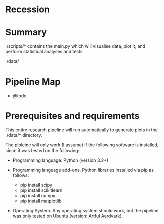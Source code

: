 # Recession

# Summary

./scripts/* contains the main.py which will visualise data, plot it, and perform statistical analyses and tests

./data/

# Pipeline Map

 - @todo
 
 # Prerequisites and requirements
 
 This entire research pipeline will run automatically to generate plots in the ./data/* directory.
 
 The pipleine will only work (I assume) if the following software is installed, since it was tested on the following:
 
 - Programming language: Python (version 3.2+)
 
 - Programming language add-ons. Python libraries installed via pip as follows:
   - pip install scipy
   - pip install scikitlearn
   - pip install numpy
   - pip install matplotlib
 
 - Operating System. Any operating system should work, but the pipeline was only tested on Ubuntu (version: Artful Aardvark).
